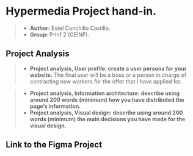 # Hypermedia Project hand-in.
> - **Author:** Estel Conchillo Castillo.
> - **Group:** P-Inf 2 (GEINF).

## Project Analysis
> - **Project analysis, User profile: create a user persona for your website.**
>   The final user will be a boss or a person in charge of contracting new workers for the offer that I have applied for.

> - **Project analysis, Information architecture: describe using around 200 words (minimum) how you have distributed the page’s information.**
> - **Project analysis, Visual design: describe using around 200 words (minimum) the main decisions you have made for the visual design.**

## Link to the Figma Project
